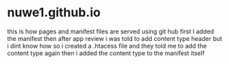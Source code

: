 # nuwe1.github.io
 this is how pages and manifest files are served using git hub first I added the manifest then after app review i was told to add content type header but i dint know how so i created a .htacess file and they told me to add the content type again then i added the content type to the manifest itself
